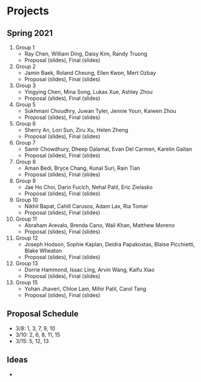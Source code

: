 # Projects

## Spring 2021

1. Group 1
   * Ray Chen, William Ding, Daisy Kim, Randy Truong
   * Proposal (slides), Final (slides)
1. Group 2
   * Jamin Baek, Roland Cheung, Ellen Kwon, Mert Ozbay
   * Proposal (slides), Final (slides)
1. Group 3
   * Yingying Chen, Mina Song, Lukas Xue, Ashley Zhou
   * Proposal (slides), Final (slides)
1. Group 5
   * Sukhmani Choudhry, Juwan Tyler, Jennie Youn, Kaiwen Zhou
   * Proposal (slides), Final (slides)    
1. Group 6
   * Sherry An, Lori Sun, Ziru Xu, Helen Zheng
   * Proposal (slides), Final (slides)
1. Group 7
   * Samir Chowdhury, Dheep Dalamal, Evan Del Carmen, Karelin Gaitan
   * Proposal (slides), Final (slides)
1. Group 8
   * Aman Bedi, Bryce Chang, Kunal Suri, Rain Tian
   * Proposal (slides), Final (slides)
1. Group 9
   * Jae Ho Choi, Dario Fucich, Nehal Patil, Eric Zielasko
   * Proposal (slides), Final (slides)
1. Group 10
   * Nikhil Bapat, Cahill Carusos, Adam Lax, Ria Tomar
   * Proposal (slides), Final (slides)
1. Group 11
   * Abraham Arevalo, Brenda Cano, Wali Khan, Matthew Moreno
   * Proposal (slides), Final (slides)
1. Group 12
   * Joseph Hodson, Sophie Kaplan, Deidra Papakostas, Blaise Picchietti, Blake Wheaton
   * Proposal (slides), Final (slides)    
1. Group 13 
   * Dorrie Hammond, Issac Ling, Arvin Wang, Kaifu Xiao
   * Proposal (slides), Final (slides)    
1. Group 15
   * Yohan Jhaveri, Chloe Lam, Mihir Patil, Carol Tang
   * Proposal (slides), Final (slides)

## Proposal Schedule

* 3/8: 1, 3, 7, 9, 10 
* 3/10: 2, 6, 8, 11, 15
* 3/15: 5, 12, 13

## Ideas

* 